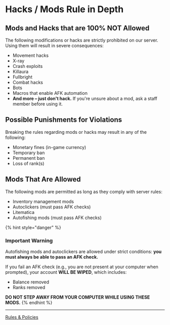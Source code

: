 # Hacks / Mods Rule in Depth

## **Mods and Hacks that are 100% NOT Allowed**

The following modifications or hacks are strictly prohibited on our server. Using them will result in severe consequences:

- Movement hacks
- X-ray
- Crash exploits
- Killaura
- Fullbright
- Combat hacks
- Bots
- Macros that enable AFK automation
- **And more – just don't hack.** If you're unsure about a mod, ask a staff member before using it.

## **Possible Punishments for Violations**

Breaking the rules regarding mods or hacks may result in any of the following:

- Monetary fines (in-game currency)
- Temporary ban
- Permanent ban
- Loss of rank(s)

## **Mods That Are Allowed**

The following mods are permitted as long as they comply with server rules:

- Inventory management mods
- Autoclickers (must pass AFK checks)
- Litematica
- Autofishing mods (must pass AFK checks)

{% hint style="danger" %}
### Important Warning

Autofishing mods and autoclickers are allowed under strict conditions: **you must always be able to pass an AFK check.**

If you fail an AFK check (e.g., you are not present at your computer when prompted), your account **WILL BE WIPED**, which includes:

- Balance removed
- Ranks removed

**DO NOT STEP AWAY FROM YOUR COMPUTER WHILE USING THESE MODS.**
{% endhint %}

---

[Rules & Policies](../README.md)